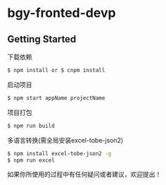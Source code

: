 # bgy-fronted-devp

## Getting Started
下载依赖

```bash
$ npm install or $ cnpm install
```

启动项目

```bash
$ npm start appName projectName
```

项目打包

```bash
$ npm run build
```

多语言转换(需全局安装excel-tobe-json2)

```bash
$ npm install excel-tobe-json2 -g
$ npm run excel
```

如果你所使用的过程中有任何疑问或者建议，欢迎提出！
